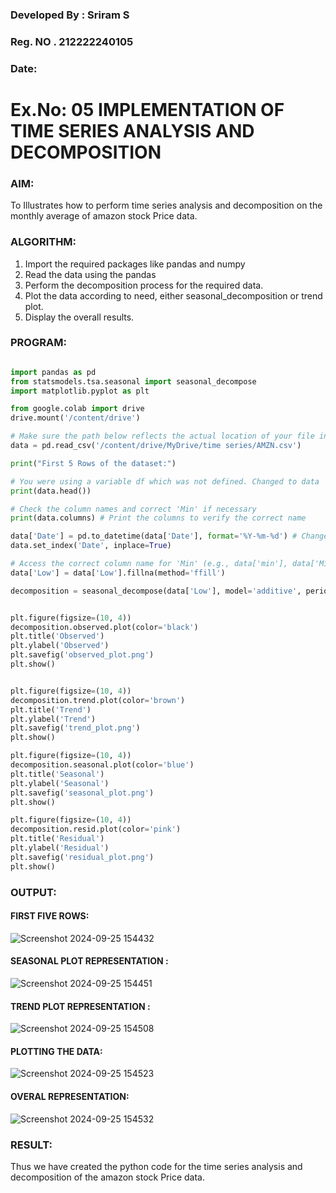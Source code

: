 ### Developed By : Sriram S
### Reg. NO . 212222240105
### Date: 

# Ex.No: 05  IMPLEMENTATION OF TIME SERIES ANALYSIS AND DECOMPOSITION


### AIM:
To Illustrates how to perform time series analysis and decomposition on the monthly average of amazon stock Price data.

### ALGORITHM:

1. Import the required packages like pandas and numpy
2. Read the data using the pandas
3. Perform the decomposition process for the required data.
4. Plot the data according to need, either seasonal_decomposition or trend plot.
5. Display the overall results.

### PROGRAM:


```py

import pandas as pd
from statsmodels.tsa.seasonal import seasonal_decompose
import matplotlib.pyplot as plt

from google.colab import drive
drive.mount('/content/drive')

# Make sure the path below reflects the actual location of your file in your Google Drive
data = pd.read_csv('/content/drive/MyDrive/time series/AMZN.csv') 

print("First 5 Rows of the dataset:")

# You were using a variable df which was not defined. Changed to data
print(data.head())

# Check the column names and correct 'Min' if necessary
print(data.columns) # Print the columns to verify the correct name

data['Date'] = pd.to_datetime(data['Date'], format='%Y-%m-%d') # Changed the format to %Y-%m-%d
data.set_index('Date', inplace=True)

# Access the correct column name for 'Min' (e.g., data['min'], data['Minimum'], etc.)
data['Low'] = data['Low'].fillna(method='ffill')

decomposition = seasonal_decompose(data['Low'], model='additive', period=7)


plt.figure(figsize=(10, 4))
decomposition.observed.plot(color='black')
plt.title('Observed')
plt.ylabel('Observed')
plt.savefig('observed_plot.png')
plt.show()


plt.figure(figsize=(10, 4))
decomposition.trend.plot(color='brown')
plt.title('Trend')
plt.ylabel('Trend')
plt.savefig('trend_plot.png')
plt.show()

plt.figure(figsize=(10, 4))
decomposition.seasonal.plot(color='blue')
plt.title('Seasonal')
plt.ylabel('Seasonal')
plt.savefig('seasonal_plot.png')
plt.show()

plt.figure(figsize=(10, 4))
decomposition.resid.plot(color='pink')
plt.title('Residual')
plt.ylabel('Residual')
plt.savefig('residual_plot.png')
plt.show()
```


### OUTPUT:

#### FIRST FIVE ROWS:

![Screenshot 2024-09-25 154432](https://github.com/user-attachments/assets/47e821c6-eafe-41e5-a238-ec34f739c9a3)


#### SEASONAL PLOT REPRESENTATION :

![Screenshot 2024-09-25 154451](https://github.com/user-attachments/assets/70bef172-3a4c-4c5b-bb48-117843a9f25c)



#### TREND PLOT REPRESENTATION :
![Screenshot 2024-09-25 154508](https://github.com/user-attachments/assets/7d317b2b-1d0e-43f1-b50d-82abee82161e)


#### PLOTTING THE DATA:
![Screenshot 2024-09-25 154523](https://github.com/user-attachments/assets/4ffd7ebb-4b83-46f1-a5a8-95343342a105)


#### OVERAL REPRESENTATION:

![Screenshot 2024-09-25 154532](https://github.com/user-attachments/assets/31277e0e-b983-4735-b677-8ba9e2913405)


### RESULT:
Thus we have created the python code for the time series analysis and decomposition of the amazon stock Price data.
